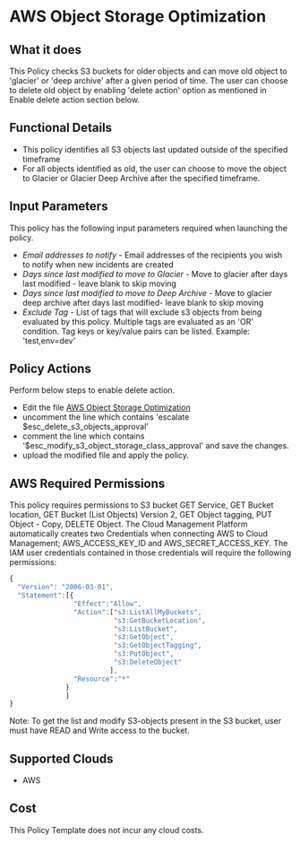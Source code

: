 # AWS Object Storage Optimization

## What it does

This Policy checks S3 buckets for older objects and can move old object to 'glacier' or 'deep archive' after a given period of time. The user can choose to delete old object by enabling 'delete action' option as mentioned in Enable delete action section below.

## Functional Details

- This policy identifies all S3 objects last updated outside of the specified timeframe
- For all objects identified as old, the user can choose to move the object to Glacier or Glacier Deep Archive after the specified timeframe.

## Input Parameters

This policy has the following input parameters required when launching the policy.

- *Email addresses to notify* - Email addresses of the recipients you wish to notify when new incidents are created
- *Days since last modified to move to Glacier* - Move to glacier after days last modified - leave blank to skip moving
- *Days since last modified to move to Deep Archive* - Move to glacier deep archive after days last modified- leave blank to skip moving
- *Exclude Tag* - List of tags that will exclude s3 objects from being evaluated by this policy. Multiple tags are evaluated as an 'OR' condition. Tag keys or key/value pairs can be listed. Example: 'test,env=dev'

## Policy Actions

Perform below steps to enable delete action.

- Edit the file [AWS Object Storage Optimization](https://github.com/flexera/policy_templates/tree/master/cost/aws/object_storage_optimization/aws_object_storage_optimization.pt)
- uncomment the line which contains 'escalate $esc_delete_s3_objects_approval' 
- comment the line which contains '$esc_modify_s3_object_storage_class_approval' and save the changes.
- upload the modified file and apply the policy.

## AWS Required Permissions

This policy requires permissions to S3 bucket GET Service, GET Bucket location, GET Bucket (List Objects) Version 2, GET Object tagging, PUT Object - Copy, DELETE Object.
The Cloud Management Platform automatically creates two Credentials when connecting AWS to Cloud Management; AWS_ACCESS_KEY_ID and AWS_SECRET_ACCESS_KEY. The IAM user credentials contained in those credentials will require the following permissions:

```javascript
{
  "Version": "2006-03-01",
  "Statement":[{
                "Effect":"Allow",
                "Action":["s3:ListAllMyBuckets",
                          "s3:GetBucketLocation",
                          "s3:ListBucket",
                          "s3:GetObject",
                          "s3:GetObjectTagging",
                          "s3:PutObject",
                          "s3:DeleteObject"
                         ],
                "Resource":"*"
              }
			  ]
}
```

Note: To get the list and modify S3-objects present in the S3 bucket, user must have READ and Write access to the bucket.

## Supported Clouds

- AWS

## Cost

This Policy Template does not incur any cloud costs.
